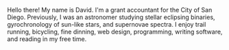 ---
---
Hello there! My name is David. I'm a grant accountant for the City of San Diego. Previously, I was an astronomer studying stellar eclipsing binaries, gyrochronology of sun-like stars, and supernovae spectra. I enjoy trail running, bicycling, fine dinning, web design, programming, writing software, and reading in my free time.